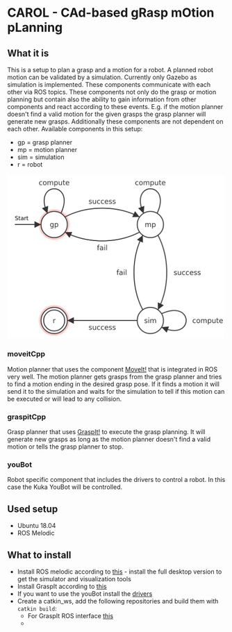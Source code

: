 # CAROL - CAd-based gRasp mOtion pLanning

## What it is
This is a setup to plan a grasp and a motion for a robot. A planned robot motion can be validated by a simulation.
Currently only Gazebo as simulation is implemented.
These components communicate with each other via ROS topics.
These components not only do the grasp or motion planning but contain also the ability to gain information from other components and react according to these events.
E.g. if the motion planner doesn't find a valid motion for the given grasps the grasp planner will generate new grasps.
Additionally these components are not dependent on each other. 
Available components in this setup:
* gp = grasp planner
* mp = motion planner
* sim = simulation
* r = robot
<img src="pics/fsm.png" alt="fsm" width="500"/>

### moveitCpp
Motion planner that uses the component [MoveIt!](http://docs.ros.org/en/melodic/api/moveit_tutorials/html/index.html) that is integrated in ROS very well.
The motion planner gets grasps from the grasp planner and tries to find a motion ending in the desired grasp pose.
If it finds a motion it will send it to the simulation and waits for the simulation to tell if this motion can be executed or will lead to any collision.
### graspitCpp
Grasp planner that uses [GraspIt!](https://graspit-simulator.github.io/build/html/index.html) to execute the grasp planning.
It will generate new grasps as long as the motion planner doesn't find a valid motion or tells the grasp planner to stop.
### youBot
Robot specific component that includes the drivers to control a robot. In this case the Kuka YouBot will be controlled.

## Used setup
* Ubuntu 18.04
* ROS Melodic

## What to install
* Install ROS melodic according to [this](http://wiki.ros.org/melodic/Installation/Ubuntu) - install the full desktop version to get the simulator and visualization tools
* Install GraspIt according to [this](https://graspit-simulator.github.io/build/html/installation_linux.html)
* If you want to use the youBot install the [drivers](https://github.com/youbot/youbot_driver)
* Create a catkin_ws, add the following repositories and build them with `catkin build`:
  * For GraspIt ROS interface [this](https://github.com/JenniferBuehler/graspit-pkgs)
  * 
